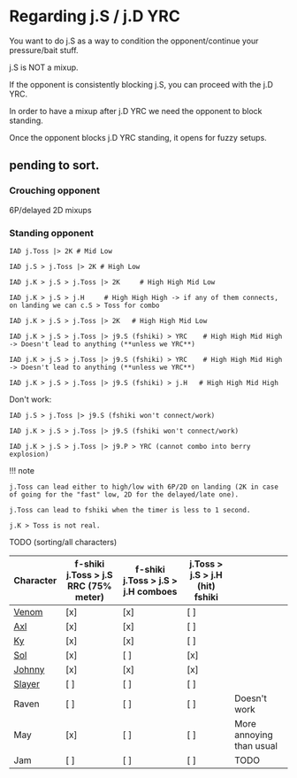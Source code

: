 
# Regarding j.S / j.D YRC

You want to do j.S as a way to condition the opponent/continue your pressure/bait stuff.

j.S is NOT a mixup.

If the opponent is consistently blocking j.S, you can proceed with the j.D YRC.

In order to have a mixup after j.D YRC we need the opponent to block standing.

Once the opponent blocks j.D YRC standing, it opens for fuzzy setups.

## pending to sort.

### Crouching opponent

6P/delayed 2D mixups

### Standing opponent

```
IAD j.Toss |> 2K # Mid Low

IAD j.S > j.Toss |> 2K # High Low

IAD j.K > j.S > j.Toss |> 2K     # High High Mid Low

IAD j.K > j.S > j.H     # High High High -> if any of them connects, on landing we can c.S > Toss for combo

IAD j.K > j.S > j.Toss |> 2K   # High High Mid Low

IAD j.K > j.S > j.Toss |> j9.S (fshiki) > YRC    # High High Mid High -> Doesn't lead to anything (**unless we YRC**)

IAD j.K > j.S > j.Toss |> j9.S (fshiki) > YRC    # High High Mid High -> Doesn't lead to anything (**unless we YRC**)

IAD j.K > j.S > j.Toss |> j9.S (fshiki) > j.H   # High High Mid High
```

Don't work:

```
IAD j.S > j.Toss |> j9.S (fshiki won't connect/work)

IAD j.K > j.S > j.Toss |> j9.S (fshiki won't connect/work)

IAD j.K > j.S > j.Toss |> j9.P > YRC (cannot combo into berry explosion)
```


!!! note

    j.Toss can lead either to high/low with 6P/2D on landing (2K in case of going for the "fast" low, 2D for the delayed/late one).

    j.Toss can lead to fshiki when the timer is less to 1 second.

    j.K > Toss is not real.



TODO (sorting/all characters)

| Character                              | f-shiki j.Toss > j.S RRC (75% meter) | f-shiki j.Toss > j.S > j.H comboes | j.Toss > j.S > j.H (hit) fshiki |                          |
|----------------------------------------|--------------------------------------|------------------------------------|---------------------------------|--------------------------|
| [Venom](https://youtu.be/3bAQvK3YYP8)  | [x]                                  | [x]                                | [ ]                             |                          |
| [Axl](https://youtu.be/u9e8wTQ0rvE)    | [x]                                  | [x]                                | [ ]                             |                          |
| [Ky](https://youtu.be/uAm_jtrcPak)     | [x]                                  | [x]                                | [ ]                             |                          |
| [Sol](https://youtu.be/6lpuSnlt074)    | [x]                                  | [ ]                                | [x]                             |                          |
| [Johnny](https://youtu.be/QQXKsuaRQ9k) | [x]                                  | [x]                                | [x]                             |                          |
| [Slayer](https://youtu.be/Gc1m62vkt9Y) | [ ]                                  | [ ]                                | [ ]                             |                          |
| Raven                                  | [ ]                                  | [ ]                                | [ ]                             | Doesn't work             |
| May                                    | [x]                                  | [ ]                                | [ ]                             | More annoying than usual |
| Jam                                    | [ ]                                  | [ ]                                | [ ]                             | TODO                     |
